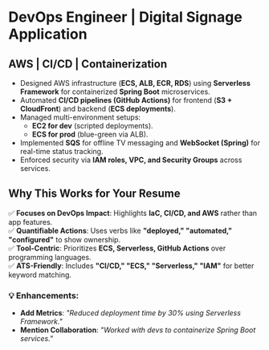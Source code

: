 # DevOps Engineer | Digital Signage Application  
## AWS | CI/CD | Containerization  

- Designed AWS infrastructure (**ECS, ALB, ECR, RDS**) using **Serverless Framework** for containerized **Spring Boot** microservices.  
- Automated **CI/CD pipelines (GitHub Actions)** for frontend (**S3 + CloudFront**) and backend (**ECS deployments**).  
- Managed multi-environment setups:  
  - **EC2 for dev** (scripted deployments).  
  - **ECS for prod** (blue-green via ALB).  
- Implemented **SQS** for offline TV messaging and **WebSocket (Spring)** for real-time status tracking.  
- Enforced security via **IAM roles, VPC, and Security Groups** across services.  

## Why This Works for Your Resume  
✅ **Focuses on DevOps Impact**: Highlights **IaC, CI/CD, and AWS** rather than app features.  
✅ **Quantifiable Actions**: Uses verbs like **"deployed," "automated," "configured"** to show ownership.  
✅ **Tool-Centric**: Prioritizes **ECS, Serverless, GitHub Actions** over programming languages.  
✅ **ATS-Friendly**: Includes **"CI/CD," "ECS," "Serverless," "IAM"** for better keyword matching.  

### 💡 Enhancements:  
- **Add Metrics**: _"Reduced deployment time by 30% using Serverless Framework."_  
- **Mention Collaboration**: _"Worked with devs to containerize Spring Boot services."_  
